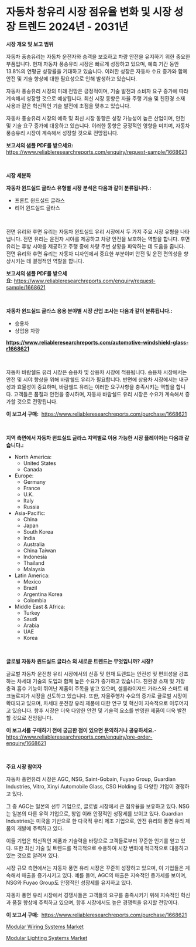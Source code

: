 <p><h1> 자동차 창유리 시장 점유율 변화 및 시장 성장 트렌드 2024년 - 2031년</h1></p><p><strong>시장 개요 및 보고 범위</strong></p>
<p><p>자동차 풍송유리는 자동차 운전자와 승객을 보호하고 차량 안전을 유지하기 위한 중요한 부품입니다. 현재 자동차 풍송유리 시장은 빠르게 성장하고 있으며, 예측 기간 동안 13.8%의 연평균 성장률을 기대하고 있습니다. 이러한 성장은 자동차 수요 증가와 함께 안전 및 기술 향상에 대한 필요성으로 인해 발생하고 있습니다.</p><p>자동차 풍송유리 시장의 미래 전망은 긍정적이며, 기술 발전과 소비자 요구 증가에 따라 계속해서 성장할 것으로 예상됩니다. 최신 시장 동향은 자율 주행 기술 및 친환경 소재 사용과 같은 혁신적인 기술 발전에 초점을 맞추고 있습니다.</p><p>자동차 풍송유리 시장의 예측 및 최신 시장 동향은 성장 가능성이 높은 산업이며, 안전 및 기술 요구 증가에 대응하고 있습니다. 이러한 동향은 긍정적인 영향을 미치며, 자동차 풍송유리 시장이 계속해서 성장할 것으로 전망됩니다.</p></p>
<p><strong>보고서의 샘플 PDF를 받으세요:</strong> <a href="https://www.reliableresearchreports.com/enquiry/request-sample/1668621">https://www.reliableresearchreports.com/enquiry/request-sample/1668621</a></p>
<p>&nbsp;</p>
<p><strong>시장 세분화</strong></p>
<p><strong>자동차 윈드실드 글라스 유형별 시장 분석은 다음과 같이 분류됩니다.:</strong></p>
<p><ul><li>프론트 윈드실드 글라스</li><li>리어 윈드실드 글라스</li></ul></p>
<p>&nbsp;</p>
<p><p>전면 유리와 후면 유리는 자동차 윈드실드 유리 시장에서 두 가지 주요 시장 유형을 나타냅니다. 전면 유리는 운전자 시야를 제공하고 차량 안전을 보호하는 역할을 합니다. 후면 유리는 후방 시야를 제공하고 주행 중에 차량 주변 상황을 파악하는 데 도움을 줍니다. 전면 유리와 후면 유리는 자동차 디자인에서 중요한 부분이며 안전 및 운전 편의성을 향상시키는 데 결정적인 역할을 합니다.</p></p>
<p><strong>보고서의 샘플 PDF를 받으세요:</strong>&nbsp;<a href="https://www.reliableresearchreports.com/enquiry/request-sample/1668621">https://www.reliableresearchreports.com/enquiry/request-sample/1668621</a></p>
<p>&nbsp;</p>
<p><strong> 자동차 윈드실드 글라스 응용 분야별 시장 산업 조사는 다음과 같이 분류됩니다.:</strong></p>
<p><ul><li>승용차</li><li>상업용 차량</li></ul></p>
<p><strong><a href="https://www.reliableresearchreports.com/automotive-windshield-glass-r1668621">https://www.reliableresearchreports.com/automotive-windshield-glass-r1668621</a></strong></p>
<p>&nbsp;</p>
<p><p>자동차 바람쉘드 유리 시장은 승용차 및 상용차 시장에 적용됩니다. 승용차 시장에서는 안전 및 시야 향상을 위해 바람쉘드 유리가 필요합니다. 반면에 상용차 시장에서는 내구성과 효율성이 중요하며, 바람쉘드 유리는 이러한 요구사항을 충족시키는 역할을 합니다. 고객들은 품질과 안전을 중시하며, 자동차 바람쉘드 유리 시장은 수요가 계속해서 증가할 것으로 전망됩니다.</p></p>
<p><strong>이 보고서 구매:</strong>&nbsp; <a href="https://www.reliableresearchreports.com/purchase/1668621">https://www.reliableresearchreports.com/purchase/1668621</a></p>
<p>&nbsp;</p>
<p><strong>지역 측면에서 자동차 윈드실드 글라스 지역별로 이용 가능한 시장 플레이어는 다음과 같습니다.:</strong></p>
<p><ul>
    <li>
        North America:
        <ul>
            <li>United States</li>
            <li>Canada</li>
        </ul>
    </li>
    <li>
        Europe:
        <ul>
            <li>Germany</li>
            <li>France</li>
            <li>U.K.</li>
            <li>Italy</li>
            <li>Russia</li>
        </ul>
    </li>
    <li>
        Asia-Pacific:
        <ul>
            <li>China</li>
            <li>Japan</li>
            <li>South Korea</li>
            <li>India</li>
            <li>Australia</li>
            <li>China Taiwan</li>
            <li>Indonesia</li>
            <li>Thailand</li>
            <li>Malaysia</li>
        </ul>
    </li>
    <li>
        Latin America:
        <ul>
            <li>Mexico</li>
            <li>Brazil</li>
            <li>Argentina Korea</li>
            <li>Colombia</li>
        </ul>
    </li>
    <li>
        Middle East & Africa:
        <ul>
            <li>Turkey</li>
            <li>Saudi</li>
            <li>Arabia</li>
            <li>UAE</li>
            <li>Korea</li>
        </ul>
    </li>
    </ul></p>
<p>&nbsp;</p>
<p><strong>글로벌 자동차 윈드실드 글라스 의 새로운 트렌드는 무엇입니까? 시장?</strong></p>
<p><p>글로벌 자동차 운전창 유리 시장에서의 신흥 및 현재 트렌드는 안전성 및 편의성을 강조하는 차세대 기술의 도입과 함께 높은 수요가 증가하고 있습니다. 친환경 소재 및 가장 충격 흡수 기능이 뛰어난 제품이 주목을 받고 있으며, 셀룰라이저드 가라스와 스마트 테크놀로지가 시장을 선도하고 있습니다. 또한, 자율주행차 수요의 증가로 글로벌 시장이 확대되고 있으며, 차세대 운전창 유리 제품에 대한 연구 및 혁신이 지속적으로 이루어지고 있습니다. 향후 시장은 더욱 다양한 안전 및 기술적 요소를 반영한 제품이 더욱 발전할 것으로 전망됩니다.</p></p>
<p><strong>이 보고서를 구매하기 전에 궁금한 점이 있으면 문의하거나 공유하세요.</strong>- <a href="https://www.reliableresearchreports.com/enquiry/pre-order-enquiry/1668621">https://www.reliableresearchreports.com/enquiry/pre-order-enquiry/1668621</a></p>
<p>&nbsp;</p>
<p><strong>주요 시장 참여자</strong></p>
<p><p>자동차 풍면유리 시장은 AGC, NSG, Saint-Gobain, Fuyao Group, Guardian Industries, Vitro, Xinyi Automobile Glass, CSG Holding 등 다양한 기업이 경쟁하고 있다. </p><p>그 중 AGC는 일본의 선두 기업으로, 글로벌 시장에서 큰 점유율을 보유하고 있다. NSG는 일본의 다른 유력 기업으로, 창업 이래 안정적인 성장세를 보이고 있다. Guardian Industries는 미국을 기반으로 한 다국적 유리 제조 기업으로, 안전 유리와 풍면 유리 제품의 개발에 주력하고 있다.</p><p>이들 기업은 혁신적인 제품과 기술력을 바탕으로 고객들로부터 꾸준한 인기를 얻고 있다. 또한 최신 기술 및 트렌드를 적극적으로 수용하여 시장 변화에 적극적으로 대응하고 있는 것으로 알려져 있다.</p><p>시장 규모 측면에서는 자동차 풍면 유리 시장은 꾸준히 성장하고 있으며, 이 기업들은 계속해서 매출을 증가시키고 있다. 예를 들어, AGC의 매출은 지속적인 증가세를 보이며, NSG와 Fuyao Group도 안정적인 성장세를 유지하고 있다.</p><p>자동차 풍면 유리 시장에서 경쟁사들은 고객들의 요구를 충족시키기 위해 지속적인 혁신과 품질 향상에 주력하고 있으며, 향후 시장에서도 높은 경쟁력을 유지할 전망이다.</p></p>
<p><strong>이 보고서 구매:</strong>&nbsp;&nbsp;<a href="https://www.reliableresearchreports.com/purchase/1668621">https://www.reliableresearchreports.com/purchase/1668621</a></p>
<p><p><a href="https://github.com/edytherolanlouisejk1miz0wig/Market-Research-Report-List-2/blob/main/modular-wiring-systems-market.md">Modular Wiring Systems Market</a></p><p><a href="https://github.com/peachesmcdowel1/Market-Research-Report-List-2/blob/main/modular-lighting-systems-market.md">Modular Lighting Systems Market</a></p></p>